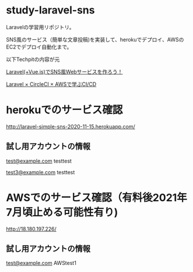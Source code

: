 # study-laravel-sns

Laravelの学習用リポジトリ。

SNS風のサービス（簡単な文章投稿)を実装して、herokuでデプロイ、AWSのEC2でデプロイ自動化まで。

以下Techpitの内容が元

[Laravel(+Vue.js)でSNS風Webサービスを作ろう！](https://www.techpit.jp/courses/11)

[Laravel × CircleCI × AWSで学ぶCI/CD](https://www.techpit.jp/courses/78)

# herokuでのサービス確認

http://laravel-simple-sns-2020-11-15.herokuapp.com/

## 試し用アカウントの情報

test@example.com
testtest

test3@example.com
testtest


# AWSでのサービス確認（有料後2021年7月頃止める可能性有り)
http://18.180.197.226/

## 試し用アカウントの情報
test@example.com
AWStest1
